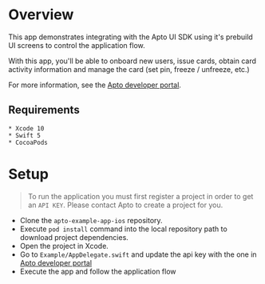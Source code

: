 # Overview

This app demonstrates integrating with the Apto UI SDK using it's prebuild UI screens to control the application flow. 

With this app, you'll be able to onboard new users, issue cards, obtain card activity information and manage the card (set pin, freeze / unfreeze, etc.)

For more information, see the [Apto developer portal](https://aptopayments.com/developer).

## Requirements

    * Xcode 10
    * Swift 5
    * CocoaPods
    
# Setup
 
> To run the application you must first register a project in order to get an `API KEY`. Please contact Apto to create a project for you. 

- Clone the `apto-example-app-ios` repository.
- Execute `pod install` command into the local repository path to download project dependencies.
- Open the project in Xcode.
- Go to `Example/AppDelegate.swift` and update the api key with the one in [Apto developer portal](https://aptopayments.com/developer) 
- Execute the app and follow the application flow 
